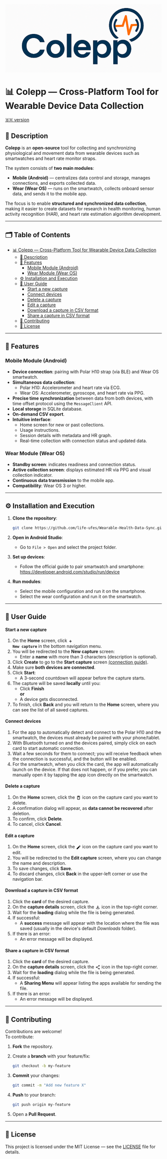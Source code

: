 
![alt text](logo-colepp.png)

# 📊 Colepp — Cross-Platform Tool for Wearable Device Data Collection

[:brazil: version](README-PT-BR.md)
## 🧩 Description

**Colepp** is an **open-source** tool for collecting and synchronizing physiological and movement data from wearable devices such as smartwatches and heart rate monitor straps.  

The system consists of **two main modules**:
- **Mobile (Android)** — centralizes data control and storage, manages connections, and exports collected data.
- **Wear (Wear OS)** — runs on the smartwatch, collects onboard sensor data, and sends it to the mobile app.

The focus is to enable **structured and synchronized data collection**, making it easier to create datasets for research in health monitoring, human activity recognition (HAR), and heart rate estimation algorithm development.

---

## 🗂️ Table of Contents

- [📊 Colepp — Cross-Platform Tool for Wearable Device Data Collection](#-colepp--cross-platform-tool-for-wearable-device-data-collection)
  - [🧩 Description](#-description)
  - [📱 Features](#-features)
    - [Mobile Module (Android)](#mobile-module-android)
    - [Wear Module (Wear OS)](#wear-module-wear-os)
  - [⚙️ Installation and Execution](#️-installation-and-execution)
  - [📱 User Guide](#-user-guide)
    - [Start a new capture](#start-a-new-capture)
    - [Connect devices](#connect-devices)
    - [Delete a capture](#delete-a-capture)
    - [Edit a capture](#edit-a-capture)
    - [Download a capture in CSV format](#download-a-capture-in-csv-format)
    - [Share a capture in CSV format](#share-a-capture-in-csv-format)
  - [🤝 Contributing](#-contributing)
  - [📄 License](#-license)

---

## 📱 Features

### Mobile Module (Android)
- **Device connection**: pairing with Polar H10 strap (via BLE) and Wear OS smartwatch.
- **Simultaneous data collection**:
  - Polar H10: Accelerometer and heart rate via ECG.
  - Wear OS: Accelerometer, gyroscope, and heart rate via PPG.
- **Precise time synchronization** between data from both devices, with time offset protocol using the `MessageClient` API.
- **Local storage** in SQLite database.
- **On-demand CSV export**.
- **Intuitive interface**:
  - Home screen for new or past collections.
  - Usage instructions.
  - Session details with metadata and HR graph.
  - Real-time collection with connection status and updated data.

### Wear Module (Wear OS)
- **Standby screen**: indicates readiness and connection status.
- **Active collection screen**: displays estimated HR via PPG and visual collection indicator.
- **Continuous data transmission** to the mobile app.
- **Compatibility**: Wear OS 3 or higher.

---

## ⚙️ Installation and Execution

1. **Clone the repository**:  
   ```bash
   git clone https://github.com/life-ufes/Wearable-Health-Data-Sync.git
   ```

2. **Open in Android Studio**:  
   - Go to `File > Open` and select the project folder.

3. **Set up devices**:  
   - Follow the official guide to pair smartwatch and smartphone: https://developer.android.com/studio/run/device

4. **Run modules**:  
   - Select the mobile configuration and run it on the smartphone.  
   - Select the wear configuration and run it on the smartwatch.

---

## 📱 User Guide

#### Start a new capture

1. On the **Home** screen, click **<code><img src="assets/ic_add.svg" width="14" height="14" style="vertical-align:middle;"> New capture</code>** in the bottom navigation menu.
2. You will be redirected to the **New capture** screen:
   - Enter a **name** with more than 3 characters (description is optional).
3. Click **Create** to go to the **Start capture** screen [(connection guide)](#connect-devices).
4. Make sure **both devices are connected**.
5. Click **Start**:
   - A 3-second countdown will appear before the capture starts.
6. The capture will be saved **locally** until you:
   - Click **Finish**  
   **or**
   - A device gets disconnected.
7. To finish, click **Back** and you will return to the **Home** screen, where you can see the list of all saved captures.

#### Connect devices

1. For the app to automatically detect and connect to the Polar H10 and the smartwatch, the devices must already be paired with your phone/tablet.
2. With Bluetooth turned on and the devices paired, simply click on each card to start automatic connection.
3. Wait a few seconds for them to connect; you will receive feedback when the connection is successful, and the button will be enabled.
4. For the smartwatch, when you click the card, the app will automatically launch on the device. If that does not happen, or if you prefer, you can manually open it by tapping the app icon directly on the smartwatch.

#### Delete a capture

1. On the **Home** screen, click the <img src="assets/ic_delete.svg" width="16" height="16" style="vertical-align:middle;"> icon on the capture card you want to delete.
2. A confirmation dialog will appear, as **data cannot be recovered** after deletion.
3. To confirm, click **Delete**.
4. To cancel, click **Cancel**.

#### Edit a capture

1. On the **Home** screen, click the <img src="assets/ic_edit.svg" width="16" height="16" style="vertical-align:middle;"> icon on the capture card you want to edit.
2. You will be redirected to the **Edit capture** screen, where you can change the name and description.
3. To save changes, click **Save**.
4. To discard changes, click **Back** in the upper-left corner or use the navigation bar.

#### Download a capture in CSV format

1. Click the **card** of the desired capture.
2. On the **capture details** screen, click the <img src="assets/ic_download.svg" width="16" height="16" style="vertical-align:middle;"> icon in the top-right corner.
3. Wait for the **loading** dialog while the file is being generated.
4. If successful:
   - A **success** message will appear with the location where the file was saved (usually in the device's default *Downloads* folder).
5. If there is an error:
   - An error message will be displayed.

#### Share a capture in CSV format

1. Click the **card** of the desired capture.
2. On the **capture details** screen, click the <img src="assets/ic_share.svg" width="16" height="16" style="vertical-align:middle;"> icon in the top-right corner.
3. Wait for the **loading** dialog while the file is being generated.
4. If successful:
   - A **Sharing Menu** will appear listing the apps available for sending the file.
5. If there is an error:
   - An error message will be displayed.

---

## 🤝 Contributing
Contributions are welcome!  
To contribute:

1. **Fork** the repository.

2. Create a **branch** with your feature/fix:  
   ```bash
   git checkout -b my-feature
   ```

3. **Commit** your changes:  
   ```bash
   git commit -m "Add new feature X"
   ```

4. **Push** to your branch:  
   ```bash
   git push origin my-feature
   ```

5. Open a **Pull Request**.

---

## 📄 License
This project is licensed under the MIT License — see the [LICENSE](LICENSE) file for details.